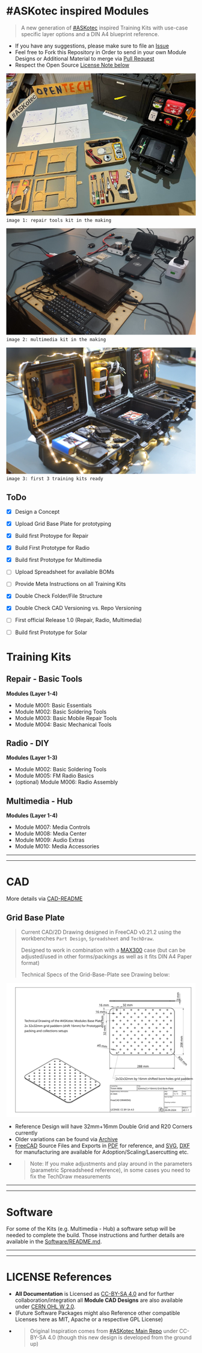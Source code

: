 # #ASKotec inspired Modules

> A new generation of [#ASKotec](https://ASKotec.openculture.agency) inspired Training Kits with use-case specific layer options and a DIN A4 blueprint reference.

- If you have any suggestions, please make sure to file an [Issue](https://github.com/opencultureagency/ASKotec-Modules/issues)
- Feel free to Fork this Repository in Order to send in your own Module Designs or Additional Material to merge via [Pull Request](https://github.com/opencultureagency/ASKotec-Modules/pulls)
- Respect the Open Source [License Note below](README.md#license-references)

![](assets/prototyping.jpg)
`image 1: repair tools kit in the making`

![](assets/prototyping-2.jpg)
`image 2: multimedia kit in the making`

![](assets/kits/Multimedia-Radio-Repair-1.jpg)
`image 3: first 3 training kits ready`

## ToDo
- [x] Design a Concept
- [x] Upload Grid Base Plate for prototyping
- [x] Build first Protoype for Repair
- [x] Build First Prototype for Radio
- [x] Build first Prototype for Multimedia
- [ ] Upload Spreadsheet for available BOMs
- [ ] Provide Meta Instructions on all Training Kits
- [x] Double Check Folder/File Structure
- [x] Double Check CAD Versioning vs. Repo Versioning
- [ ] First official Release 1.0 (Repair, Radio, Multimedia)
- [ ] Build first Prototype for Solar



# Training Kits

## Repair - Basic Tools

**Modules (Layer 1-4)**

- Module M001: Basic Essentials
- Module M002: Basic Soldering Tools
- Module M003: Basic Mobile Repair Tools
- Module M004: Basic Mechanical Tools

## Radio - DIY

**Modules (Layer 1-3)**

- Module M002: Basic Soldering Tools
- Module M005: FM Radio Basics
- (optional) Module M006: Radio Assembly

## Multimedia - Hub

**Modules (Layer 1-4)**

- Module M007: Media Controls
- Module M008: Media Center
- Module M009: Audio Extras
- Module M010: Media Accessories

---

---


# CAD

More details via [CAD-README](CAD/README.md)

## Grid Base Plate

> Current CAD/2D Drawing designed in FreeCAD v0.21.2 using the workbenches `Part Design`, `Spreadsheet` and `TechDraw`.
>
> Designed to work in combination with a [MAX300](https://xenotec-shop.de/produkt/max300/) case (but can be adjusted/used in other forms/packings as well as it fits DIN A4 Paper format)
>
> Technical Specs of the Grid-Base-Plate see Drawing below:

![](CAD/Grid-Base-Plate/TechnicalDrawing+16mm-white.svg)

- Reference Design will have 32mm+16mm Double Grid and R20 Corners currently
- Older variations can be found via [Archive](Archive/)
- [FreeCAD](CAD/Grid-Base-Plate/32-grid-Base-Plate+16mm.FCStd) Source Files and Exports in [PDF](CAD/Grid-Base-Plate/TechnicalDrawing+16mm.pdf) for reference, and [SVG](CAD/Grid-Base-Plate/Base-16grid-9x6+8x6+1+16mm_R20.svg), [DXF](CAD/Grid-Base-Plate/Base-16grid-9x6+8x6+1+16mm_R20.dxf) for manufacturing are available for Adoption/Scaling/Lasercutting etc.
- > Note: If you make adjustments and play around in the parameters (parametric Spreadsheed reference), in some cases you need to fix the TechDraw measurements





---

---


# Software

For some of the Kits (e.g. Multimedia - Hub) a software setup will be needed to complete the build. Those instructions and further details are available in the [Software/README.md](Software/README.md).

---

---


# LICENSE References

- **All Documentation** is Licensed as [CC-BY-SA 4.0](LICENSE_CC_BY_SA_4.0.md) and for further collaboration/integration all **Module CAD Designs** are also available under [CERN OHL W 2.0](CAD/LICENSE_cern_ohl_w_v2.txt). 
- (Future Software Packages might also Reference other compatible Licenses here as MIT, Apache or a respective GPL License)
- > Original Inspiration comes from [#ASKotec Main Repo](https://github.com/opencultureagency/ASKotec) under CC-BY-SA 4.0 (though this new design is developed from the ground up)